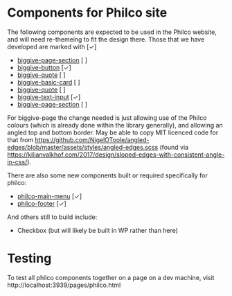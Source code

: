 # Components for Philco site

The following components are expected to be used in the Philco website, and will need re-themeing to fit the design
there. Those that we have developed are marked with [✓]

- [biggive-page-section](../src/components/biggive-page-section/readme.md) [ ]
- [biggive-button](../src/components/biggive-button/readme.md) [✓]
- [biggive-quote](../src/components/biggive-quote/readme.md) [ ]
- [biggive-basic-card](../src/components/biggive-basic-card/readme.md) [ ]
- [biggive-quote](../src/components/biggive-quote/readme.md) [ ]
- [biggive-text-input](../src/components/biggive-text-input/readme.md) [✓]
- [biggive-page-section](../src/components/biggive-page-section/readme.md) [ ]

For biggive-page the change needed is just allowing use of the Philco colours (which is already done within the library
generally), and allowing an angled top and bottom border. May be able to copy MIT licenced code for that from
https://github.com/NigelOToole/angled-edges/blob/master/assets/styles/angled-edges.scss (found via
https://kilianvalkhof.com/2017/design/sloped-edges-with-consistent-angle-in-css/).

There are also some new components built or required specifically for philco:

- [philco-main-menu](../src/components/philco-main-menu/readme.md) [✓]
- [philco-footer](../src/components/philco-footer/readme.md) [✓]

And others still to build include:
- Checkbox (but will likely be built in WP rather than here)

# Testing

To test all philco components together on a page on a dev machine, visit http://localhost:3939/pages/philco.html
